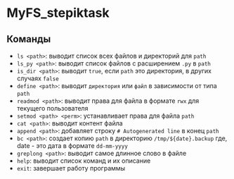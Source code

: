 # MyFS_stepiktask

## Команды

- `ls <path>`: выводит список всех файлов и директорий для `path`
- `ls_py <path>`: выводит список файлов с расширением `.py` в `path`
- `is_dir <path>`: выводит `true`, если `path` это директория, в других случаях `false`
- `define <path>`: выводит `директория` или `файл` в зависимости от типа `path`
- `readmod <path>`: выводит права для файла в формате `rwx` для текущего пользователя
- `setmod <path> <perm>`: устанавливает права для файла `path`
- `cat <path>`: выводит контент файла
- `append <path>`: добавляет строку `# Autogenerated line` в конец `path`
- `bc <path>`: создает копию `path` в директорию `/tmp/${date}.backup` где, date - это дата в формате `dd-mm-yyyy`
- `greplong <path>`: выводит самое длинное слово в файле
- `help`: выводит список команд и их описание
- `exit`: завершает работу программы
